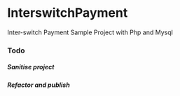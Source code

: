 # InterswitchPayment
Inter-switch Payment Sample Project with Php and Mysql

### Todo
##### Sanitise project
##### Refactor and publish
